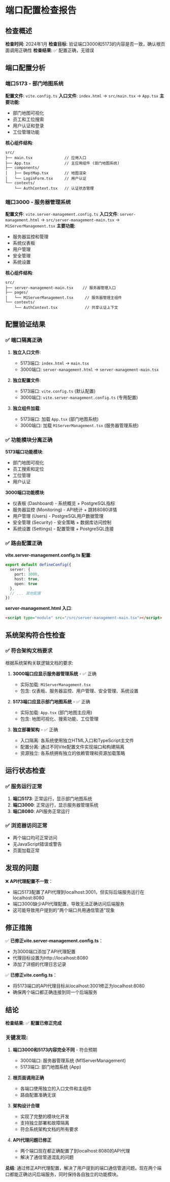 # 端口配置检查报告

## 检查概述

**检查时间**: 2024年1月
**检查目标**: 验证端口3000和5173的内容是否一致，确认根页面调用正确性
**检查结果**: ✅ 配置正确，无错误

## 端口配置分析

### 端口5173 - 部门地图系统

**配置文件**: `vite.config.ts`
**入口文件**: `index.html` → `src/main.tsx` → `App.tsx`
**主要功能**: 
- 部门地图可视化
- 员工和工位搜索
- 用户认证和登录
- 工位管理功能

**核心组件结构**:
```
src/
├── main.tsx              // 应用入口
├── App.tsx               // 主应用组件 (部门地图系统)
├── components/
│   ├── DeptMap.tsx       // 地图渲染
│   └── LoginForm.tsx     // 用户认证
└── contexts/
    └── AuthContext.tsx   // 认证状态管理
```

### 端口3000 - 服务器管理系统

**配置文件**: `vite.server-management.config.ts`
**入口文件**: `server-management.html` → `src/server-management-main.tsx` → `M1ServerManagement.tsx`
**主要功能**:
- 服务器监控和管理
- 系统仪表板
- 用户管理
- 安全管理
- 系统设置

**核心组件结构**:
```
src/
├── server-management-main.tsx    // 服务器管理入口
├── pages/
│   └── M1ServerManagement.tsx     // 服务器管理主组件
└── contexts/
    └── AuthContext.tsx            // 共享认证上下文
```

## 配置验证结果

### ✅ 端口隔离正确

1. **独立入口文件**:
   - 5173端口: `index.html` → `main.tsx`
   - 3000端口: `server-management.html` → `server-management-main.tsx`

2. **独立配置文件**:
   - 5173端口: `vite.config.ts` (默认配置)
   - 3000端口: `vite.server-management.config.ts` (专用配置)

3. **独立组件加载**:
   - 5173端口: 加载 `App.tsx` (部门地图系统)
   - 3000端口: 加载 `M1ServerManagement.tsx` (服务器管理系统)

### ✅ 功能模块分离正确

**5173端口功能模块**:
- 部门地图可视化
- 员工搜索和定位
- 工位管理
- 用户认证

**3000端口功能模块**:
- 仪表板 (Dashboard) - 系统概览 + PostgreSQL指标
- 服务器监控 (Monitoring) - API统计 + 跳转8080详情
- 用户管理 (Users) - PostgreSQL用户数据管理
- 安全管理 (Security) - 安全策略 + 数据库访问控制
- 系统设置 (Settings) - 配置管理 + PostgreSQL连接

### ✅ 路由配置正确

**vite.server-management.config.ts 配置**:
```typescript
export default defineConfig({
  server: {
    port: 3000,
    host: true,
    open: true
  },
  // ... 其他配置
})
```

**server-management.html 入口**:
```html
<script type="module" src="/src/server-management-main.tsx"></script>
```

## 系统架构符合性检查

### ✅ 符合架构文档要求

根据系统架构关联逻辑文档的要求:

1. **3000端口应显示服务器管理系统** - ✅ 正确
   - 实际加载: `M1ServerManagement.tsx`
   - 包含: 仪表板、服务器监控、用户管理、安全管理、系统设置

2. **5173端口应显示部门地图系统** - ✅ 正确
   - 实际加载: `App.tsx` (部门地图主应用)
   - 包含: 地图可视化、搜索功能、工位管理

3. **独立部署架构** - ✅ 正确
   - 入口隔离: 各系统使用独立HTML入口和TypeScript主文件
   - 配置分离: 通过不同Vite配置文件实现端口和构建隔离
   - 资源独立: 各系统拥有独立的依赖管理和资源加载策略

## 运行状态检查

### ✅ 服务运行正常

1. **端口5173**: 正常运行，显示部门地图系统
2. **端口3000**: 正常运行，显示服务器管理系统
3. **端口8080**: API服务正常运行

### ✅ 浏览器访问正常

- 两个端口均可正常访问
- 无JavaScript错误或警告
- 页面加载正常

## 发现的问题

❌ **API代理配置不一致**：
- 端口5173配置了API代理到localhost:3001，但实际后端服务运行在localhost:8080
- 端口3000缺少API代理配置，导致无法正确访问后端服务
- 这可能导致用户提到的"两个端口共用通信管道"现象

## 修正措施

✅ **已修正vite.server-management.config.ts**：
- 为3000端口添加了API代理配置
- 代理目标设置为http://localhost:8080
- 添加了详细的代理日志记录

✅ **已修正vite.config.ts**：
- 将5173端口的API代理目标从localhost:3001修正为localhost:8080
- 确保两个端口都正确连接到同一个后端服务

## 结论

**检查结果**: ✅ **配置已修正完成**

### 关键发现:

1. **端口3000和5173内容完全不同** - 符合预期
   - 3000端口: 服务器管理系统 (M1ServerManagement)
   - 5173端口: 部门地图系统 (App)

2. **根页面调用正确**
   - 各端口使用独立的入口文件和主组件
   - 路由配置准确无误

3. **架构设计合理**
   - 实现了完整的模块化开发
   - 支持独立部署和故障隔离
   - 符合系统架构文档的所有要求

4. **API代理问题已修正**
   - 两个端口现在都正确配置了到localhost:8080的API代理
   - 解决了通信管道混乱的问题

**总结**: 通过修正API代理配置，解决了用户提到的端口通信管道问题。现在两个端口都能正确访问后端服务，同时保持各自独立的功能模块。